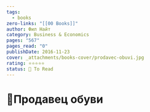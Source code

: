 ```yaml
---
tags:
  - books
zero-links: "[[00 Books]]"
author: Фил Найт
category: Business & Economics
pages: "567"
pages_read: "0"
publishDate: 2016-11-23
cover: _attachments/books-cover/prodavec-obuvi.jpg
rating: ⭐⭐⭐⭐⭐
status: 🔷 To Read
---
```

# 📔Продавец обуви